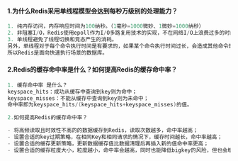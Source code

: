 <a name="fZ8Bl"></a>
#### 1.为什么Redis采用单线程模型会达到每秒万级别的处理能力？
```cpp
1. 纯内存访问，内存响应时间为100纳秒。（1毫秒=1000微妙、1微妙=1000纳秒）
2. 非阻塞I/O，Redis使用epoll作为I/O多路复用技术的实现，不在网络I/O上浪费过多的时间。
3. 单线程避免了线程切换和竞态产生的消耗。
另外，单线程对于每个命令执行时间是有要求的，如果某个命令执行时间过长，会造成其他命令的阻塞，这对于Redis这种高性能服务是致命的，
所以Redis是面向快速执行场景的数据库。
```
<a name="J8qh0"></a>
#### 2.Redis的缓存命中率是什么？如何提高Redis的缓存命中率？
```cpp
1. 缓存命中率 是什么？
keyspace_hits：成功从缓存中查询到key则为命中；
keyspace_misses：不能从缓存中查询到key则为未命中；
命中率即为keyspace_hits/(keyspace_hits+keyspace_misses)的值。

2.如何提高Redis的缓存命中率？

- 将高频读取且时效性不高的的数据缓存到Redis，读取次数越多，命中率越高；
- 设置合适的key过期策略，在相同Key和相同请求的情况下，缓存时间越长，命中率越高；
- 设置合适的缓存更新策略，更新数据缓存值比数据清理后再插入新的值命中率更高；
- 设置合适的缓存粒度大小，粒度越小，命中率会越高，同时也能降低bigkey的风险，但也会增加系统复杂度；

```

